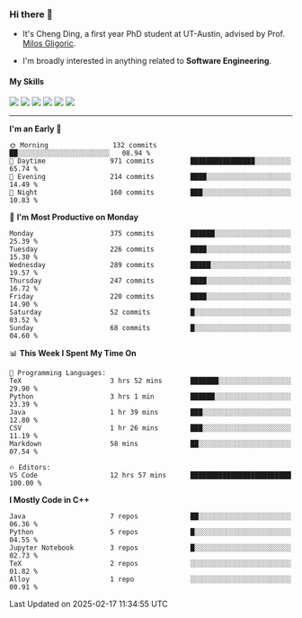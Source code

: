 ### Hi there 👋

* It's Cheng Ding, a first year PhD student at UT-Austin, advised by Prof. [Milos Gligoric](https://users.ece.utexas.edu/~gligoric/).

* I'm broadly interested in anything related to **Software Engineering**.

#### My Skills

![](https://img.shields.io/badge/C++-65318e?logo=cplusplus&logoColor=fff)
![](https://img.shields.io/badge/Python-3e74a2?logo=python&logoColor=fff)
![](https://img.shields.io/badge/C-5654a2?logo=c&logoColor=fff)
![](https://img.shields.io/badge/Go-00aaff?logo=go&logoColor=fff)
![](https://img.shields.io/badge/Docker-0088ff?logo=docker&logoColor=fff)
![](https://img.shields.io/badge/Apache-D22128?logo=apache&logoColor=fff)

---
<!--START_SECTION:waka-->
**I'm an Early 🐤** 

```text
🌞 Morning                132 commits         ██░░░░░░░░░░░░░░░░░░░░░░░   08.94 % 
🌆 Daytime                971 commits         ████████████████░░░░░░░░░   65.74 % 
🌃 Evening                214 commits         ████░░░░░░░░░░░░░░░░░░░░░   14.49 % 
🌙 Night                  160 commits         ███░░░░░░░░░░░░░░░░░░░░░░   10.83 % 
```
📅 **I'm Most Productive on Monday** 

```text
Monday                   375 commits         ██████░░░░░░░░░░░░░░░░░░░   25.39 % 
Tuesday                  226 commits         ████░░░░░░░░░░░░░░░░░░░░░   15.30 % 
Wednesday                289 commits         █████░░░░░░░░░░░░░░░░░░░░   19.57 % 
Thursday                 247 commits         ████░░░░░░░░░░░░░░░░░░░░░   16.72 % 
Friday                   220 commits         ████░░░░░░░░░░░░░░░░░░░░░   14.90 % 
Saturday                 52 commits          █░░░░░░░░░░░░░░░░░░░░░░░░   03.52 % 
Sunday                   68 commits          █░░░░░░░░░░░░░░░░░░░░░░░░   04.60 % 
```


📊 **This Week I Spent My Time On** 

```text
💬 Programming Languages: 
TeX                      3 hrs 52 mins       ███████░░░░░░░░░░░░░░░░░░   29.90 % 
Python                   3 hrs 1 min         ██████░░░░░░░░░░░░░░░░░░░   23.39 % 
Java                     1 hr 39 mins        ███░░░░░░░░░░░░░░░░░░░░░░   12.80 % 
CSV                      1 hr 26 mins        ███░░░░░░░░░░░░░░░░░░░░░░   11.19 % 
Markdown                 58 mins             ██░░░░░░░░░░░░░░░░░░░░░░░   07.54 % 

🔥 Editors: 
VS Code                  12 hrs 57 mins      █████████████████████████   100.00 % 
```

**I Mostly Code in C++** 

```text
Java                     7 repos             ██░░░░░░░░░░░░░░░░░░░░░░░   06.36 % 
Python                   5 repos             █░░░░░░░░░░░░░░░░░░░░░░░░   04.55 % 
Jupyter Notebook         3 repos             █░░░░░░░░░░░░░░░░░░░░░░░░   02.73 % 
TeX                      2 repos             ░░░░░░░░░░░░░░░░░░░░░░░░░   01.82 % 
Alloy                    1 repo              ░░░░░░░░░░░░░░░░░░░░░░░░░   00.91 % 
```




 Last Updated on 2025-02-17 11:34:55 UTC
<!--END_SECTION:waka-->
